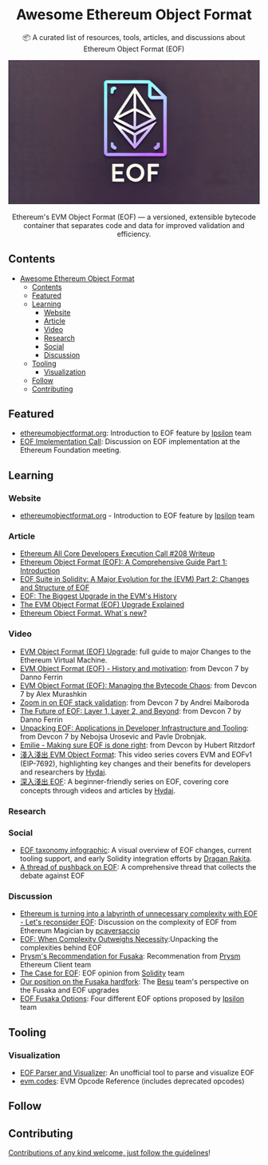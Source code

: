 <div align="center">

<!-- title -->

<!--lint ignore no-dead-urls-->

# Awesome Ethereum Object Format

<!-- subtitle -->

📦 A curated list of resources, tools, articles, and discussions about Ethereum Object Format (EOF)

<!-- image -->

<div>
  <img src="https://raw.githubusercontent.com/LouisTsai-Csie/awesome-ethereum-object-format/main/EOF.png" />
</div>

<!-- description -->

Ethereum's EVM Object Format (EOF) — a versioned, extensible bytecode container that separates code and data for improved validation and efficiency.

</div>

<!-- TOC -->

## Contents

- [Awesome Ethereum Object Format](#awesome-ethereum-object-format)
  - [Contents](#contents)
  - [Featured](#featured)
  - [Learning](#learning)
    - [Website](#website)
    - [Article](#article)
    - [Video](#video)
    - [Research](#research)
    - [Social](#social)
    - [Discussion](#discussion)
  - [Tooling](#tooling)
    - [Visualization](#visualization)
  - [Follow](#follow)
  - [Contributing](#contributing)

<!-- CONTENT -->

## Featured

- [ethereumobjectformat.org](https://evmobjectformat.org/): Introduction to EOF feature by [Ipsilon](https://notes.ethereum.org/@ipsilon/about) team
- [EOF Implementation Call](https://github.com/ethereum/pm/issues?q=is:issue+%22EOF+Implementers+Call%22): Discussion on EOF implementation at the Ethereum Foundation meeting.

## Learning

### Website
- [ethereumobjectformat.org](https://evmobjectformat.org/) - Introduction to EOF feature by [Ipsilon](https://notes.ethereum.org/@ipsilon/about) team

### Article
- [Ethereum All Core Developers Execution Call #208 Writeup](https://www.galaxy.com/insights/research/ethereum-all-core-developers-execution-call-208/)
- [Ethereum Object Format (EOF): A Comprehensive Guide Part 1: Introduction](https://medium.com/@ankitacode11/ethereum-object-format-eof-a-comprehensive-guide-3431ae9a05de)
- [EOF Suite in Solidity: A Major Evolution for the (EVM) Part 2: Changes and Structure of EOF](https://medium.com/@ankitacode11/exploring-the-eof-suite-in-solidity-a-major-evolution-for-the-ethereum-virtual-machine-evm-07a8aec43c22)
- [EOF: The Biggest Upgrade in the EVM's History](https://ramiwrites.substack.com/p/eof-the-biggest-upgrade-in-the-evms)
- [The EVM Object Format (EOF) Upgrade Explained](https://ethereumclassic.org/blog/2023-01-17-the-evm-object-format-eof-upgrade-explained)
- [Ethereum Object Format. What´s new?](https://blog.blockmagnates.com/ethereum-object-format-what-s-new-a933c9d20afd)

### Video
- [EVM Object Format (EOF) Upgrade](https://www.youtube.com/watch?v=3-bAWOBemyc): full guide to major Changes to the Ethereum Virtual Machine.
- [EVM Object Format (EOF) - History and motivation](https://www.youtube.com/watch?v=X2mlptWzphc): from Devcon 7 by Danno Ferrin
- [EVM Object Format (EOF): Managing the Bytecode Chaos](https://www.youtube.com/watch?v=WKVgCoNp39g): from Devcon 7 by Alex Murashkin
- [Zoom in on EOF stack validation](https://www.youtube.com/watch?v=80szRrNW0MM): from Devcon 7 by Andrei Maiboroda
- [The Future of EOF: Layer 1, Layer 2, and Beyond](https://www.youtube.com/watch?v=NeKMerFPJoM): from Devcon 7 by Danno Ferrin
- [Unpacking EOF: Applications in Developer Infrastructure and Tooling](https://www.youtube.com/watch?v=OsKyVPdpJgI): from Devcon 7 by Nebojsa Urosevic and Pavle Drobnjak.
- [Emilie - Making sure EOF is done right](https://www.youtube.com/watch?v=igLOej4GFV0): from Devcon by Hubert Ritzdorf
- [淺入淺出 EVM Object Format](https://www.youtube.com/playlist?list=PLHmOMPRfmOxTiqyaSu1EXs8ioESZtOSHN): This video series covers EVM and EOFv1 (EIP-7692), highlighting key changes and their benefits for developers and researchers by [Hydai](https://x.com/hydai_tw).
- [深入淺出 EOF](https://www.youtube.com/playlist?list=PLHmOMPRfmOxQo8mIUkW2DNj9l4Y3MW9KW): A beginner-friendly series on EOF, covering core concepts through videos and articles by [Hydai](https://x.com/hydai_tw).

### Research

### Social
- [EOF taxonomy infographic](https://x.com/rakitadragan/status/1825174503548178843): A visual overview of EOF changes, current tooling support, and early Solidity integration efforts by [Dragan Rakita](https://x.com/rakitadragan).
- [A thread of pushback on EOF](https://x.com/mteamisloading/status/1900733790873587906): A comprehensive thread that collects the debate against EOF


### Discussion
- [Ethereum is turning into a labyrinth of unnecessary complexity with EOF - Let's reconsider EOF](https://ethereum-magicians.org/t/ethereum-is-turning-into-a-labyrinth-of-unnecessary-complexity-with-eof-lets-reconsider-eof/23136/1): Discussion on the complexity of EOF from Ethereum Magician by [pcaversaccio](https://pcaversaccio.com/)
- [EOF: When Complexity Outweighs Necessity](https://hackmd.io/@pcaversaccio/eof-when-complexity-outweighs-necessity):Unpacking the complexities behind EOF
- [Prysm's Recommendation for Fusaka](https://hackmd.io/@ttsao/fusaka-prysm-rec): Recommenation from [Prysm](https://x.com/prylabs) Ethereum Client team
- [The Case for EOF](https://soliditylang.org/blog/2025/03/27/the-case-for-eof/): EOF opinion from [Solidity](https://x.com/solidity_lang) team
- [Our position on the Fusaka hardfork](https://hackmd.io/@RoboCopsGoneMad/H1z1lky6Je): The [Besu](https://x.com/HyperledgerBesu) team's perspective on the Fusaka and EOF upgrades
- [EOF Fusaka Options](https://notes.ethereum.org/@ipsilon/eof_fusaka_options): Four different EOF options proposed by [Ipsilon](https://notes.ethereum.org/@ipsilon/about) team


## Tooling

### Visualization
- [EOF Parser and Visualizer](https://eof.wtf/): An unofficial tool to parse and visualize EOF
- [evm.codes](https://www.evm.codes/): EVM Opcode Reference (includes deprecated opcodes)



<!-- END CONTENT -->

## Follow

<!-- list people worth following on social sites (Twitter, LinkedIn, GitHub, YouTube etc.) -->


## Contributing

[Contributions of any kind welcome, just follow the guidelines](contributing.md)!
